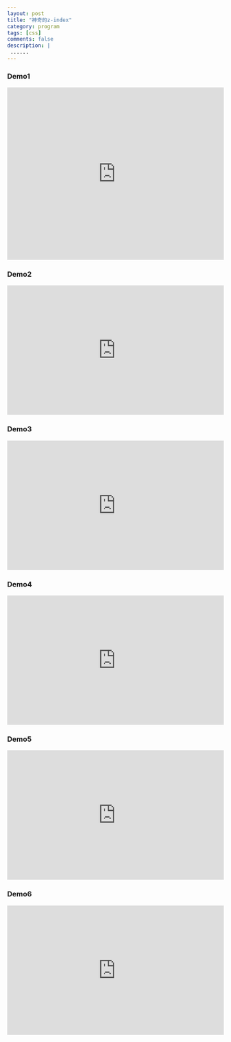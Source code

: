 ```yaml
---
layout: post
title: "神奇的z-index"
category: program
tags: [css]
comments: false
description: |
 ......
---
```


### Demo1
<iframe style="width: 100%; height: 400px" src="http://jsfiddle.net/xiaoji121/v8FMv/embedded/result,html,css" allowfullscreen="allowfullscreen" frameborder="0"></iframe>

### Demo2

<iframe style="width: 100%; height: 300px" src="http://jsfiddle.net/xiaoji121/CmPLP/embedded/result,html,css" allowfullscreen="allowfullscreen" frameborder="0"></iframe>

### Demo3

<iframe style="width: 100%; height: 300px" src="http://jsfiddle.net/xiaoji121/kFNcp/embedded/result,html,css" allowfullscreen="allowfullscreen" frameborder="0"></iframe>

### Demo4

<iframe style="width: 100%; height: 300px" src="http://jsfiddle.net/xiaoji121/r6epe/embedded/result,html,css" allowfullscreen="allowfullscreen" frameborder="0"></iframe>

### Demo5

<iframe style="width: 100%; height: 300px" src="http://jsfiddle.net/xiaoji121/QbKx3/embedded/result,html,css" allowfullscreen="allowfullscreen" frameborder="0"></iframe>

### Demo6

<iframe style="width: 100%; height: 300px" src="http://jsfiddle.net/xiaoji121/jvuQj/embedded/result,html,css" allowfullscreen="allowfullscreen" frameborder="0"></iframe>